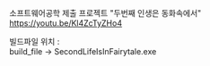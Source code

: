 소프트웨어공학 제출 프로젝트 "두번째 인생은 동화속에서" <br>
https://youtu.be/Kl4ZcTyZHo4 <br>

빌드파일 위치 :<br>
build_file -> SecondLifeIsInFairytale.exe 
